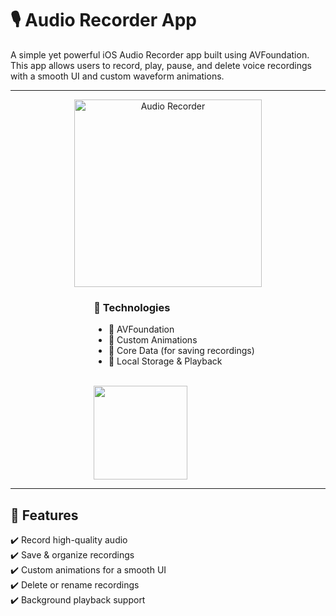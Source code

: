 # 🎙️ Audio Recorder App
A simple yet powerful iOS Audio Recorder app built using AVFoundation. This app allows users to record, play, pause, and delete voice recordings with a smooth UI and custom waveform animations.

---

<div align="center">
  <img src="https://via.placeholder.com/300" alt="Audio Recorder" width="300">
  <div style="display: inline-block; text-align: left; vertical-align: top; margin-left: 20px;">
    <h3>📌 Technologies</h3>
    <ul>
      <li>🎤 AVFoundation</li>
      <li>🎨 Custom Animations</li>
      <li>📀 Core Data (for saving recordings)</li>
      <li>💾 Local Storage & Playback</li>
    </ul>
    <br>
    <a href="https://apps.apple.com/app-id">  
      <img src="https://developer.apple.com/assets/elements/badges/download-on-the-app-store.svg" width="150">
    </a>
  </div>
</div>

---

## 🚀 Features  
✔️ Record high-quality audio  
✔️ Save & organize recordings  
✔️ Custom animations for a smooth UI  
✔️ Delete or rename recordings  
✔️ Background playback support  

